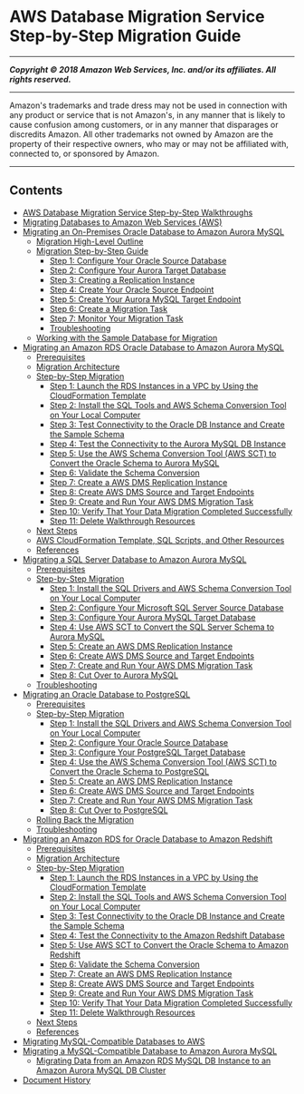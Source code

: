 # AWS Database Migration Service Step-by-Step Migration Guide

-----
*****Copyright &copy; 2018 Amazon Web Services, Inc. and/or its affiliates. All rights reserved.*****

-----
Amazon's trademarks and trade dress may not be used in 
     connection with any product or service that is not Amazon's, 
     in any manner that is likely to cause confusion among customers, 
     or in any manner that disparages or discredits Amazon. All other 
     trademarks not owned by Amazon are the property of their respective
     owners, who may or may not be affiliated with, connected to, or 
     sponsored by Amazon.

-----
## Contents
+ [AWS Database Migration Service Step-by-Step Walkthroughs](DMS-SBS-Welcome.md)
+ [Migrating Databases to Amazon Web Services (AWS)](CHAP_Introduction.md)
+ [Migrating an On-Premises Oracle Database to Amazon Aurora MySQL](CHAP_On-PremOracle2Aurora.md)
   + [Migration High-Level Outline](CHAP_On-PremOracle2Aurora.QuickStart.md)
   + [Migration Step-by-Step Guide](CHAP_On-PremOracle2Aurora.Steps.md)
      + [Step 1: Configure Your Oracle Source Database](CHAP_On-PremOracle2Aurora.Steps.ConfigureOracle.md)
      + [Step 2: Configure Your Aurora Target Database](CHAP_On-PremOracle2Aurora.Steps.ConfigureAurora.md)
      + [Step 3: Creating a Replication Instance](CHAP_On-PremOracle2Aurora.Steps.CreateReplicationInstance.md)
      + [Step 4: Create Your Oracle Source Endpoint](CHAP_On-PremOracle2Aurora.Steps.CreateOracle.md)
      + [Step 5: Create Your Aurora MySQL Target Endpoint](CHAP_On-PremOracle2Aurora.Steps.CreateAurora.md)
      + [Step 6: Create a Migration Task](CHAP_On-PremOracle2Aurora.Steps.CreateTask.md)
      + [Step 7: Monitor Your Migration Task](CHAP_On-PremOracle2Aurora.Steps.Monitor.md)
      + [Troubleshooting](CHAP_On-PremOracle2Aurora.Steps.Troubleshooting.md)
   + [Working with the Sample Database for Migration](CHAP_On-PremOracle2Aurora.Appendix.SampleDatabase.md)
+ [Migrating an Amazon RDS Oracle Database to Amazon Aurora MySQL](CHAP_RDSOracle2Aurora.md)
   + [Prerequisites](CHAP_RDSOracle2Aurora.Prerequisites.md)
   + [Migration Architecture](CHAP_RDSOracle2Aurora.Architecture.md)
   + [Step-by-Step Migration](CHAP_RDSOracle2Aurora.Steps.md)
      + [Step 1: Launch the RDS Instances in a VPC by Using the CloudFormation Template](CHAP_RDSOracle2Aurora.Steps.LaunchRDSwCloudFormation.md)
      + [Step 2: Install the SQL Tools and AWS Schema Conversion Tool on Your Local Computer](CHAP_RDSOracle2Aurora.Steps.InstallSCT.md)
      + [Step 3: Test Connectivity to the Oracle DB Instance and Create the Sample Schema](CHAP_RDSOracle2Aurora.Steps.ConnectOracle.md)
      + [Step 4: Test the Connectivity to the Aurora MySQL DB Instance](CHAP_RDSOracle2Aurora.Steps.ConnectAurora.md)
      + [Step 5: Use the AWS Schema Conversion Tool (AWS SCT) to Convert the Oracle Schema to Aurora MySQL](CHAP_RDSOracle2Aurora.Steps.ConvertSchema.md)
      + [Step 6: Validate the Schema Conversion](CHAP_RDSOracle2Aurora.Steps.ValidateSchemaConversion.md)
      + [Step 7: Create a AWS DMS Replication Instance](CHAP_RDSOracle2Aurora.Steps.CreateReplicationInstance.md)
      + [Step 8: Create AWS DMS Source and Target Endpoints](CHAP_RDSOracle2Aurora.Steps.CreateSourceTargetEndpoints.md)
      + [Step 9: Create and Run Your AWS DMS Migration Task](CHAP_RDSOracle2Aurora.Steps.CreateMigrationTask.md)
      + [Step 10: Verify That Your Data Migration Completed Successfully](CHAP_RDSOracle2Aurora.Steps.VerifyDataMigration.md)
      + [Step 11: Delete Walkthrough Resources](CHAP_RDSOracle2Aurora.Steps.DeleteResources.md)
   + [Next Steps](CHAP_RDSOracle2Aurora.NextSteps.md)
   + [AWS CloudFormation Template, SQL Scripts, and Other Resources](CHAP_RDSOracle2Aurora.ScriptsTemplates.md)
   + [References](CHAP_RDSOracle2Aurora.References.md)
+ [Migrating a SQL Server Database to Amazon Aurora MySQL](CHAP_SQLServer2Aurora.md)
   + [Prerequisites](CHAP_SQLServer2Aurora.Prerequisites.md)
   + [Step-by-Step Migration](CHAP_SQLServer2Aurora.Steps.md)
      + [Step 1: Install the SQL Drivers and AWS Schema Conversion Tool on Your Local Computer](CHAP_SQLServer2Aurora.Steps.InstallSCT.md)
      + [Step 2: Configure Your Microsoft SQL Server Source Database](CHAP_SQLServer2Aurora.Steps.ConfigureSQLServer.md)
      + [Step 3: Configure Your Aurora MySQL Target Database](CHAP_SQLServer2Aurora.Steps.ConfigureAurora.md)
      + [Step 4: Use AWS SCT to Convert the SQL Server Schema to Aurora MySQL](CHAP_SQLServer2Aurora.Steps.ConvertSchema.md)
      + [Step 5: Create an AWS DMS Replication Instance](CHAP_SQLServer2Aurora.Steps.CreateReplicationInstance.md)
      + [Step 6: Create AWS DMS Source and Target Endpoints](CHAP_SQLServer2Aurora.Steps.CreateSourceTargetEndpoints.md)
      + [Step 7: Create and Run Your AWS DMS Migration Task](CHAP_SQLServer2Aurora.Steps.CreateMigrationTask.md)
      + [Step 8: Cut Over to Aurora MySQL](CHAP_SQLServer2Aurora.Steps.CutOver.md)
   + [Troubleshooting](CHAP_SQLServer2Aurora.Steps.Troubleshooting.md)
+ [Migrating an Oracle Database to PostgreSQL](CHAP_RDSOracle2PostgreSQL.md)
   + [Prerequisites](CHAP_RDSOracle2PostgreSQL.Prerequisites.md)
   + [Step-by-Step Migration](CHAP_RDSOracle2PostgreSQL.Steps.md)
      + [Step 1: Install the SQL Drivers and AWS Schema Conversion Tool on Your Local Computer](CHAP_RDSOracle2PostgreSQL.Steps.InstallSCT.md)
      + [Step 2: Configure Your Oracle Source Database](CHAP_Oracle2PostgreSQL.Steps.ConfigureOracle.md)
      + [Step 3: Configure Your PostgreSQL Target Database](CHAP_Oracle2PostgreSQL.Steps.ConfigurePostgreSQL.md)
      + [Step 4: Use the AWS Schema Conversion Tool (AWS SCT) to Convert the Oracle Schema to PostgreSQL](CHAP_RDSOracle2PostgreSQL.Steps.ConvertSchema.md)
      + [Step 5: Create an AWS DMS Replication Instance](CHAP_RDSOracle2PostgreSQL.Steps.CreateReplicationInstance.md)
      + [Step 6: Create AWS DMS Source and Target Endpoints](CHAP_RDSOracle2PostgreSQL.Steps.CreateSourceTargetEndpoints.md)
      + [Step 7: Create and Run Your AWS DMS Migration Task](CHAP_RDSOracle2PostgreSQL.Steps.CreateMigrationTask.md)
      + [Step 8: Cut Over to PostgreSQL](CHAP_RDSOracle2PostgreSQL.Steps.CutOver.md)
   + [Rolling Back the Migration](CHAP_Oracle2PostgreSQL.Rollback.md)
   + [Troubleshooting](CHAP_Oracle2PostgreSQL.Troubleshooting.md)
+ [Migrating an Amazon RDS for Oracle Database to Amazon Redshift](CHAP_RDSOracle2Redshift.md)
   + [Prerequisites](CHAP_RDSOracle2Redshift.Prerequisites.md)
   + [Migration Architecture](CHAP_RDSOracle2Redshift.Architecture.md)
   + [Step-by-Step Migration](CHAP_RDSOracle2Redshift.Steps.md)
      + [Step 1: Launch the RDS Instances in a VPC by Using the CloudFormation Template](CHAP_RDSOracle2Redshift.Steps.LaunchRDSwCloudFormation.md)
      + [Step 2: Install the SQL Tools and AWS Schema Conversion Tool on Your Local Computer](CHAP_RDSOracle2Redshift.Steps.InstallSCT.md)
      + [Step 3: Test Connectivity to the Oracle DB Instance and Create the Sample Schema](CHAP_RDSOracle2Redshift.Steps.ConnectOracle.md)
      + [Step 4: Test the Connectivity to the Amazon Redshift Database](CHAP_RDSOracle2Redshift.Steps.ConnectRedshift.md)
      + [Step 5: Use AWS SCT to Convert the Oracle Schema to Amazon Redshift](CHAP_RDSOracle2Redshift.Steps.ConvertSchema.md)
      + [Step 6: Validate the Schema Conversion](CHAP_RDSOracle2Redshift.Steps.ValidateSchemaConversion.md)
      + [Step 7: Create an AWS DMS Replication Instance](CHAP_RDSOracle2Redshift.Steps.CreateReplicationInstance.md)
      + [Step 8: Create AWS DMS Source and Target Endpoints](CHAP_RDSOracle2Redshift.Steps.CreateSourceTargetEndpoints.md)
      + [Step 9: Create and Run Your AWS DMS Migration Task](CHAP_RDSOracle2Redshift.Steps.CreateMigrationTask.md)
      + [Step 10: Verify That Your Data Migration Completed Successfully](CHAP_RDSOracle2Redshift.Steps.VerifyDataMigration.md)
      + [Step 11: Delete Walkthrough Resources](CHAP_RDSOracle2Redshift.Steps.DeleteResources.md)
   + [Next Steps](CHAP_RDSOracle2Redshift.NextSteps.md)
   + [References](CHAP_RDSOracle2Redshift.References.md)
+ [Migrating MySQL-Compatible Databases to AWS](CHAP_MySQL.md)
+ [Migrating a MySQL-Compatible Database to Amazon Aurora MySQL](CHAP_MySQL2Aurora.md)
   + [Migrating Data from an Amazon RDS MySQL DB Instance to an Amazon Aurora MySQL DB Cluster](CHAP_MySQL2Aurora.RDSMySQL.md)
+ [Document History](doc-history.md)
